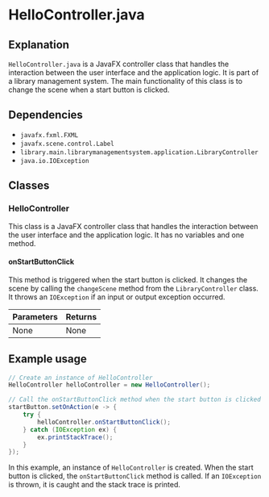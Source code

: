 # HelloController.java

## Explanation
`HelloController.java` is a JavaFX controller class that handles the interaction between the user interface and the application logic. It is part of a library management system. The main functionality of this class is to change the scene when a start button is clicked.

## Dependencies
- `javafx.fxml.FXML`
- `javafx.scene.control.Label`
- `library.main.librarymanagementsystem.application.LibraryController`
- `java.io.IOException`

## Classes
### HelloController
This class is a JavaFX controller class that handles the interaction between the user interface and the application logic. It has no variables and one method.

#### onStartButtonClick
This method is triggered when the start button is clicked. It changes the scene by calling the `changeScene` method from the `LibraryController` class. It throws an `IOException` if an input or output exception occurred.

| Parameters | Returns |
| --- | --- |
| None | None |

## Example usage
```java
// Create an instance of HelloController
HelloController helloController = new HelloController();

// Call the onStartButtonClick method when the start button is clicked
startButton.setOnAction(e -> {
    try {
        helloController.onStartButtonClick();
    } catch (IOException ex) {
        ex.printStackTrace();
    }
});
```
In this example, an instance of `HelloController` is created. When the start button is clicked, the `onStartButtonClick` method is called. If an `IOException` is thrown, it is caught and the stack trace is printed.